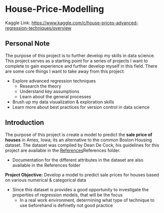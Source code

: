# House-Price-Modelling 

Kaggle Link: https://www.kaggle.com/c/house-prices-advanced-regression-techniques/overview

## Personal Note
The purpose of this project is to further develop my skills in data science. This project serves as a starting point for a series of 
projects I want to complete to gain experience and further develop myself in this field. There are some core things I want to take away from
this project:

- Explore advanced regression techniques 
	- Research the theory 
	- Understand key assumptions 
	- Learn about the general processes 
- Brush up my data visualization & exploration skills 
- Learn more about best practices for version control in data science

## Introduction
The purpose of this project is create a model to predict the **sale price of houses** in Ames, Iowa; its an alternative to the common Boston Housing
dataset. The dataset was compiled by Dean De Cock, his guidelines for this project are available in the [References](References/)References folder.
- Documentation for the different attributes in the dataset are also available in the References folder

**Project Objective:** Develop a model to predict sale prices for houses based on various numerical & categorical data
- Since this dataset is provides a good opportunity to investigate the properties of regression models, that will be the focus
	- In a real work environment, determining what type of technique to use beforehand is definetly not good practice 
 